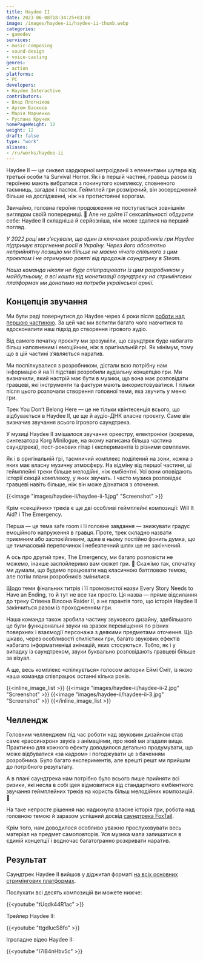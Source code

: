 ```yaml
---
title: Haydee II
date: 2023-06-08T18:34:25+03:00
image: /images/haydee-ii/haydee-ii-thumb.webp
categories: 
- gamedev
services: 
- music-composing
- sound-design
- voice-casting
genres:
- action
platforms:
- PC
developers:
- Haydee Interactive
contributors:
- Влад Плотніков
- Артем Баскоєв
- Марія Марченко
- Руслана Кручек
homePageWeight: 12
weight: 12
draft: false
type: "work"
aliases:
- /ru/works/haydee-ii
---
```


Haydee II — це сиквел хардкорної метроідваніі з елементами шутера від третьої особи та Survival Horror. Як і в першій частині, гравець разом із героїнею мають вибратися з покинутого комплексу, сповненого таємниць, загадок і пасток. Геймплей гри розмірений, він зосереджений більше на дослідженні, ніж на протистоянні ворогам.

Звичайно, головна героїня продовження не поступається зовнішнім виглядом своїй попередниці. 🙂 Але не дайте її сексапільності обдурити себе: Haydee II складніша й серйозніша, ніж може здатися на перший погляд.

*У 2022 році ми з’ясували, що один із ключових розробників гри Haydee підтримує вторгнення росії в Україну. Через його абсолютно неприйнятну позицію ми більше не маємо нічого спільного з цим проєктом і не отримуємо роялті від продажів саундтреку в Steam.*

*Наша команда ніколи не буде співпрацювати із цим розробником у майбутньому, а всі кошти від монетизації саундтреку на стримінгових платформах ми донатимо на потреби української армії.*

## Концепція звучання

Ми були раді повернутися до Haydee через 4 роки після [роботи над першою частиною](/works/haydee). За цей час ми встигли багато чого навчитися та вдосконалити наш підхід до створення ігрового аудіо.

Від самого початку проєкту ми зрозуміли, що саундтрек буде набагато більш наповненим і емоційним, ніж в оригінальній грі. Як мінімум, тому що в цій частині з’являється наратив.

Ми поспілкувалися з розробником, дістали всю потрібну нам інформацію й на її підставі розробили аудіальну концепцію гри. Ми визначили, який настрій має бути в музики, що вона має розповідати гравцеві, які інструменти та фактури мають використовуватися. І тільки після цього розпочали створення головної теми, яка звучить у меню гри.

Трек You Don’t Belong Here — це не тільки квінтесенція всього, що відбувається в Haydee II, це ще й аудіо-ДНК власне проєкту. Саме він визначив звучання всього ігрового саундтрека.

У музиці Haydee II змішалося звучання оркестру, електроніки (зокрема, синтезатора Korg Minilogue, на якому написана більша частина саундтрека), пост-рокових гітар і експериментів із різними семплами.

Як і в оригінальній грі, таємничий комплекс поділений на зони, кожна з яких має власну музичну атмосферу. На відміну від першої частини, ці геймплейні треки більше мелодійні, ніж ембіентні. Усі вони оповідають історії секцій комплексу, у яких звучать. І часто музика розповідає гравцеві навіть більше, ніж він може дізнатися з оточення.

{{<image "images/haydee-ii/haydee-ii-1.jpg" "Screenshot"  >}}

Крім «секційних» треків є ще дві особливі геймплейні композиції: Will It Aid? і The Emergency.

Перша — це тема safe room і її головне завдання — знижувати градус емоційного напруження в гравця. Проте, трек складно назвати приємним або заспокійливим, адже в ньому постійно фонить думка, що це тимчасовий перепочинок і небезпечний шлях ще не закінчений.

А ось про другий трек, The Emergency, ми багато розповісти не можемо, інакше заспойлеримо вам сюжет гри. 🙂 Скажімо так, спочатку ми думали, що будемо працювати над класичною баттловою темою, але потім плани розробників змінилися.

Щодо теми фінальних титрів і її промовистої назви Every Story Needs to Have an Ending, то й тут не все так просто. Ця назва — пряме відсилання до треку Стівена Вілсона Raider II, а не гарантія того, що історія Haydee II закінчиться разом із проходженням гри.

Наша команда також зробила частину звукового дизайну, здебільшого це були функціональні звуки на зразок переміщення по різних поверхнях і взаємодії персонажа з деякими предметами оточення. Що цікаво, через особливості стилістики гри, багато звукових ефектів набагато інформативніші анімацій, яких стосуються. Тобто, як і у випадку із саундтреком, звуки буквально розповідають гравцеві більше за візуал.

А ще, весь комплекс «спілкується» голосом акторки Еймі Сміт, із якою наша команда співпрацює останні кілька років.

{{<inline_image_list >}}
{{<image "images/haydee-ii/haydee-ii-2.jpg" "Screenshot"  >}}
{{<image "images/haydee-ii/haydee-ii-3.jpg" "Screenshot"  >}}
{{</inline_image_list >}}

## Челлендж

Головним челленджем під час роботи над звуковим дизайном став саме «рассинхрон» звуків з анімаціями, про який ми згадали вище. Практично для кожного ефекту доводилося детально продумувати, що може відбуватися «за кадром» і погоджувати це з баченням розробника. Було багато експериментів, але врешті решт ми прийшли до потрібного результату.

А в плані саундтрека нам потрібно було всього лише прийняти всі ризики, які несла в собі ідея відмовитися від стандартного ембіентного звучання геймплейних треків на користь більш мелодійних композицій. 🙂

На таке непросте рішення нас надихнула власне історія гри, робота над головною темою й заразом успішний досвід [саундтрека FoxTail](/works/foxtail).

Крім того, нам доводилося особливо уважно прослуховувати весь матеріал на предмет самоповторів. Уся музика мала залишатися в єдиній концепції і водночас багатогранно розкривати наратив.

## Результат

Саундтрек Haydee II вийшов у діджитал форматі [на всіх основних стримінгових платформах](https://ffm.to/haydee2.bio).

Послухати всі десять композицій ви можете нижче:

{{<youtube "tUqdk44R1ac" >}}

Трейлер Haydee II:

{{<youtube "ttgdlucS8fo" >}}

Ігроладне відео Haydee II:

{{<youtube "l7iB4nHbv5c" >}}